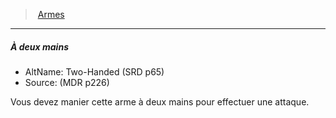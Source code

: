 ﻿---
!GenericItem
Name: À deux mains
AltName: Two-Handed (SRD p65)
Source: (MDR p226)
Id: weapons_hd.md#À-deux-mains
ParentLink: weapons_hd.md#armes
ParentName: Armes
NameLevel: 5
Attributes: {}
---
> [Armes](hd_weapons.md)

---

##### À deux mains

- AltName: Two-Handed (SRD p65)
- Source: (MDR p226)

Vous devez manier cette arme à deux mains pour effectuer une attaque.

